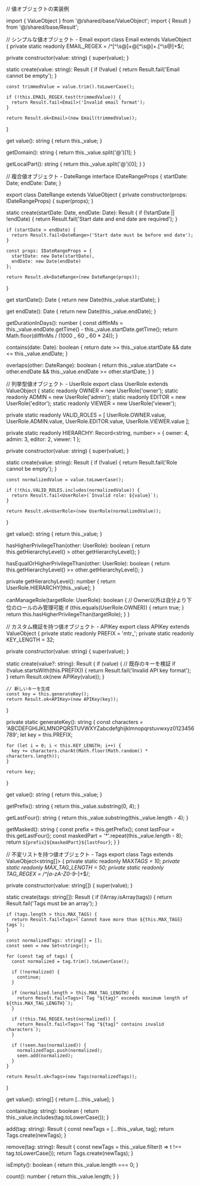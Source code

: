 // 値オブジェクトの実装例

import { ValueObject } from '@/shared/base/ValueObject';
import { Result } from '@/shared/base/Result';

// シンプルな値オブジェクト - Email
export class Email extends ValueObject<string> {
private static readonly EMAIL_REGEX = /^[^\s@]+@[^\s@]+\.[^\s@]+$/;

private constructor(value: string) {
super(value);
}

static create(value: string): Result<Email> {
if (!value) {
return Result.fail<Email>('Email cannot be empty');
}

    const trimmedValue = value.trim().toLowerCase();

    if (!this.EMAIL_REGEX.test(trimmedValue)) {
      return Result.fail<Email>('Invalid email format');
    }

    return Result.ok<Email>(new Email(trimmedValue));

}

get value(): string {
return this.\_value;
}

getDomain(): string {
return this.\_value.split('@')[1];
}

getLocalPart(): string {
return this.\_value.split('@')[0];
}
}

// 複合値オブジェクト - DateRange
interface IDateRangeProps {
startDate: Date;
endDate: Date;
}

export class DateRange extends ValueObject<IDateRangeProps> {
private constructor(props: IDateRangeProps) {
super(props);
}

static create(startDate: Date, endDate: Date): Result<DateRange> {
if (!startDate || !endDate) {
return Result.fail<DateRange>('Start date and end date are required');
}

    if (startDate > endDate) {
      return Result.fail<DateRange>('Start date must be before end date');
    }

    const props: IDateRangeProps = {
      startDate: new Date(startDate),
      endDate: new Date(endDate)
    };

    return Result.ok<DateRange>(new DateRange(props));

}

get startDate(): Date {
return new Date(this.\_value.startDate);
}

get endDate(): Date {
return new Date(this.\_value.endDate);
}

getDurationInDays(): number {
const diffInMs = this.\_value.endDate.getTime() - this.\_value.startDate.getTime();
return Math.floor(diffInMs / (1000 _ 60 _ 60 \* 24));
}

contains(date: Date): boolean {
return date >= this.\_value.startDate && date <= this.\_value.endDate;
}

overlaps(other: DateRange): boolean {
return this.\_value.startDate <= other.endDate && this.\_value.endDate >= other.startDate;
}
}

// 列挙型値オブジェクト - UserRole
export class UserRole extends ValueObject<string> {
static readonly OWNER = new UserRole('owner');
static readonly ADMIN = new UserRole('admin');
static readonly EDITOR = new UserRole('editor');
static readonly VIEWER = new UserRole('viewer');

private static readonly VALID_ROLES = [
UserRole.OWNER.value,
UserRole.ADMIN.value,
UserRole.EDITOR.value,
UserRole.VIEWER.value
];

private static readonly HIERARCHY: Record<string, number> = {
owner: 4,
admin: 3,
editor: 2,
viewer: 1
};

private constructor(value: string) {
super(value);
}

static create(value: string): Result<UserRole> {
if (!value) {
return Result.fail<UserRole>('Role cannot be empty');
}

    const normalizedValue = value.toLowerCase();

    if (!this.VALID_ROLES.includes(normalizedValue)) {
      return Result.fail<UserRole>(`Invalid role: ${value}`);
    }

    return Result.ok<UserRole>(new UserRole(normalizedValue));

}

get value(): string {
return this.\_value;
}

hasHigherPrivilegeThan(other: UserRole): boolean {
return this.getHierarchyLevel() > other.getHierarchyLevel();
}

hasEqualOrHigherPrivilegeThan(other: UserRole): boolean {
return this.getHierarchyLevel() >= other.getHierarchyLevel();
}

private getHierarchyLevel(): number {
return UserRole.HIERARCHY[this._value];
}

canManageRole(targetRole: UserRole): boolean {
// Owner以外は自分より下位のロールのみ管理可能
if (this.equals(UserRole.OWNER)) {
return true;
}
return this.hasHigherPrivilegeThan(targetRole);
}
}

// カスタム検証を持つ値オブジェクト - APIKey
export class APIKey extends ValueObject<string> {
private static readonly PREFIX = 'mtr\_';
private static readonly KEY_LENGTH = 32;

private constructor(value: string) {
super(value);
}

static create(value?: string): Result<APIKey> {
if (value) {
// 既存のキーを検証
if (!value.startsWith(this.PREFIX)) {
return Result.fail<APIKey>('Invalid API key format');
}
return Result.ok<APIKey>(new APIKey(value));
}

    // 新しいキーを生成
    const key = this.generateKey();
    return Result.ok<APIKey>(new APIKey(key));

}

private static generateKey(): string {
const characters = 'ABCDEFGHIJKLMNOPQRSTUVWXYZabcdefghijklmnopqrstuvwxyz0123456789';
let key = this.PREFIX;

    for (let i = 0; i < this.KEY_LENGTH; i++) {
      key += characters.charAt(Math.floor(Math.random() * characters.length));
    }

    return key;

}

get value(): string {
return this.\_value;
}

getPrefix(): string {
return this.\_value.substring(0, 4);
}

getLastFour(): string {
return this.\_value.substring(this.\_value.length - 4);
}

getMasked(): string {
const prefix = this.getPrefix();
const lastFour = this.getLastFour();
const maskedPart = '\*'.repeat(this.\_value.length - 8);
return `${prefix}${maskedPart}${lastFour}`;
}
}

// 不変リストを持つ値オブジェクト - Tags
export class Tags extends ValueObject<string[]> {
private static readonly MAX*TAGS = 10;
private static readonly MAX_TAG_LENGTH = 50;
private static readonly TAG_REGEX = /^[a-zA-Z0-9-*]+$/;

private constructor(value: string[]) {
super(value);
}

static create(tags: string[]): Result<Tags> {
if (!Array.isArray(tags)) {
return Result.fail<Tags>('Tags must be an array');
}

    if (tags.length > this.MAX_TAGS) {
      return Result.fail<Tags>(`Cannot have more than ${this.MAX_TAGS} tags`);
    }

    const normalizedTags: string[] = [];
    const seen = new Set<string>();

    for (const tag of tags) {
      const normalized = tag.trim().toLowerCase();

      if (!normalized) {
        continue;
      }

      if (normalized.length > this.MAX_TAG_LENGTH) {
        return Result.fail<Tags>(`Tag "${tag}" exceeds maximum length of ${this.MAX_TAG_LENGTH}`);
      }

      if (!this.TAG_REGEX.test(normalized)) {
        return Result.fail<Tags>(`Tag "${tag}" contains invalid characters`);
      }

      if (!seen.has(normalized)) {
        normalizedTags.push(normalized);
        seen.add(normalized);
      }
    }

    return Result.ok<Tags>(new Tags(normalizedTags));

}

get value(): string[] {
return [...this._value];
}

contains(tag: string): boolean {
return this.\_value.includes(tag.toLowerCase());
}

add(tag: string): Result<Tags> {
const newTags = [...this._value, tag];
return Tags.create(newTags);
}

remove(tag: string): Result<Tags> {
const newTags = this.\_value.filter(t => t !== tag.toLowerCase());
return Tags.create(newTags);
}

isEmpty(): boolean {
return this.\_value.length === 0;
}

count(): number {
return this.\_value.length;
}
}
